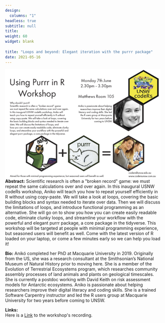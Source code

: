 ```yaml
---
design:
  columns: "1"
headless: true
subtitle: null
title: 
weight: 60
widget: blank

title: "Loops and beyond: Elegant iteration with the purrr package"
date: 2021-05-16
---
```


<img src="purrr.png" width=1000 style = "margin-left: 0px; margin-right: 0px; float:right;" >


**Abstract:**
Scientific research is often a "broken record" game: we must repeat the same calculations over and over again. In this inaugural USNW codeRs workshop, Aniko will teach you how to repeat yourself efficiently in R without using copy-paste. We will take a look at loops, covering the basic building blocks and syntax needed to iterate over data. Then we will discuss the limitations of loops, and introduce functional programming as an alternative. She will go on to show you how you can create easily readable code, eliminate clunky loops, and streamline your workflow with the powerful and elegant purrr package, a core package in the tidyverse. This workshop will be targeted at people with minimal programming experience, but seasoned users will benefit as well. Come with the latest version of R loaded on your laptop, or come a few minutes early so we can help you load it!

**Bio:** 
Anikó completed her PhD at Macquarie University in 2019. Originally from the US, she was a research consultant at the Smithsonian’s National Museum of Natural History prior to moving here. She is a member of the Evolution of Terrestrial Ecosystems program, which researches community assembly processes of land animals and plants on geological timescales. She is currently a postdoc working with David Keith on risk assessment models for Antarctic ecosystems. Aniko is passionate about helping researchers improve their digital literacy and coding skills. She is a trained Software Carpentry instructor and led the R users group at Macquarie University for two years before coming to UNSW.

**Links:**<br> 
Here is a [Link](https://bit.ly/3rQse2N) to the workshop's recording. 